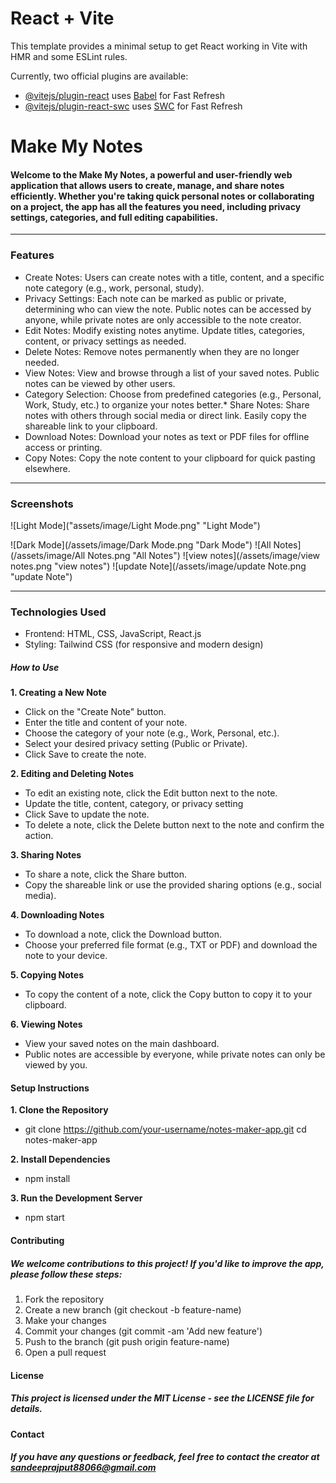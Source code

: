 # React + Vite

This template provides a minimal setup to get React working in Vite with HMR and some ESLint rules.

Currently, two official plugins are available:

- [@vitejs/plugin-react](https://github.com/vitejs/vite-plugin-react/blob/main/packages/plugin-react/README.md) uses [Babel](https://babeljs.io/) for Fast Refresh
- [@vitejs/plugin-react-swc](https://github.com/vitejs/vite-plugin-react-swc) uses [SWC](https://swc.rs/) for Fast Refresh




# Make My Notes

#### Welcome to the Make My Notes, a powerful and user-friendly web application that allows users to create, manage, and share notes efficiently. Whether you're taking quick personal notes or collaborating on a project, the app has all the features you need, including privacy settings, categories, and full editing capabilities.
***

### Features
* Create Notes: Users can create notes with a title, content, and a specific note category (e.g., work, personal, study).
* Privacy Settings: Each note can be marked as public or private, determining who can view the note. Public notes can be accessed by anyone, while private notes are only accessible to the note creator.
* Edit Notes: Modify existing notes anytime. Update titles, categories, content, or privacy settings as needed.
* Delete Notes: Remove notes permanently when they are no longer needed.
* View Notes: View and browse through a list of your saved notes. Public notes can be viewed by other users.
* Category Selection: Choose from predefined categories (e.g., Personal, Work, Study, etc.) to organize your notes better.* Share Notes: Share notes with others through social media or direct link. Easily copy the shareable link to your clipboard.
* Download Notes: Download your notes as text or PDF files for offline access or printing.
* Copy Notes: Copy the note content to your clipboard for quick pasting elsewhere.
***
### Screenshots

![Light Mode]("assets/image/Light Mode.png" "Light Mode")

![Dark Mode](/assets/image/Dark Mode.png "Dark Mode")
![All Notes](/assets/image/All Notes.png "All Notes")
![view notes](/assets/image/view notes.png "view notes")
![update Note](/assets/image/update Note.png "update Note")

***

### Technologies Used
* Frontend: HTML, CSS, JavaScript, React.js
* Styling: Tailwind CSS (for responsive and modern design) 

##### How to Use

**1. Creating a New Note**
* Click on the "Create Note" button.
* Enter the title and content of your note.
* Choose the category of your note (e.g., Work, Personal, etc.).
* Select your desired privacy setting (Public or Private).
* Click Save to create the note.

**2. Editing and Deleting Notes**
* To edit an existing note, click the Edit button next to the note.
* Update the title, content, category, or privacy setting
* Click Save to update the note.
* To delete a note, click the Delete button next to the note and confirm the action.

**3. Sharing Notes**
* To share a note, click the Share button.
* Copy the shareable link or use the provided sharing options (e.g., social media).

**4. Downloading Notes**
* To download a note, click the Download button.
* Choose your preferred file format (e.g., TXT or PDF) and download the note to your device.


**5. Copying Notes**
* To copy the content of a note, click the Copy button to copy it to your clipboard.

**6. Viewing Notes**
* View your saved notes on the main dashboard.
* Public notes are accessible by everyone, while private notes can only be viewed by you.

#### Setup Instructions

**1. Clone the Repository**
* git clone https://github.com/your-username/notes-maker-app.git
cd notes-maker-app

**2. Install Dependencies**
* npm install

**3. Run the Development Server**
* npm start

#### Contributing

##### We welcome contributions to this project! If you'd like to improve the app, please follow these steps:

1. Fork the repository
2. Create a new branch (git checkout -b feature-name)
3. Make your changes
4. Commit your changes (git commit -am 'Add new feature')
5. Push to the branch (git push origin feature-name)
6. Open a pull request 

#### License
##### This project is licensed under the MIT License - see the LICENSE file for details.

#### Contact
##### If you have any questions or feedback, feel free to contact the creator at sandeeprajput88066@gmail.com